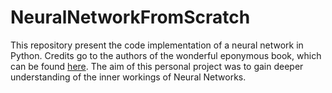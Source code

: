 # NeuralNetworkFromScratch

This repository present the code implementation of a neural network in Python. 
Credits go to the authors of the wonderful eponymous book, which can be found [here](https://nnfs.io/ "NNFS").
The aim of this personal project was to gain deeper understanding of the inner workings of Neural Networks.

